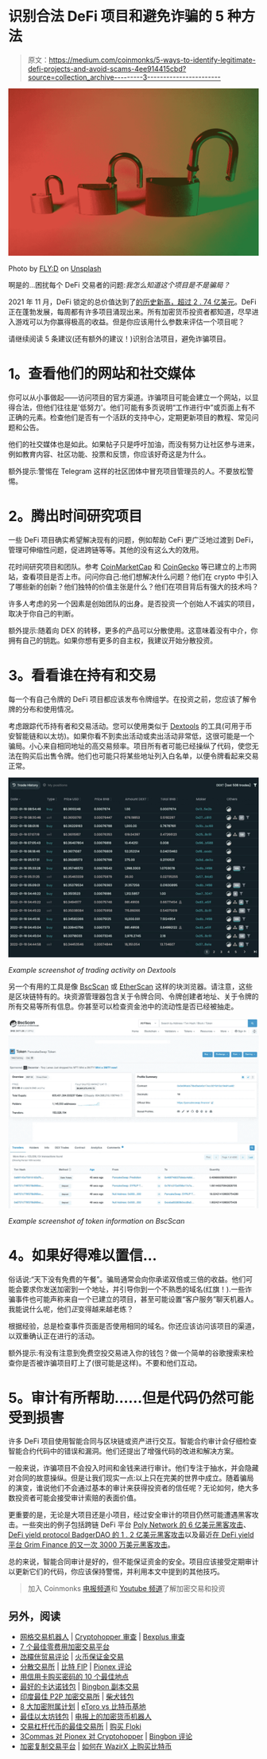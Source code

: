 # 识别合法 DeFi 项目和避免诈骗的 5 种方法

> 原文：<https://medium.com/coinmonks/5-ways-to-identify-legitimate-defi-projects-and-avoid-scams-4ee914415cbd?source=collection_archive---------3----------------------->

![](img/e2317393da3f1238c2c8deb632395ea5.png)

Photo by [FLY:D](https://unsplash.com/@flyd2069?utm_source=unsplash&utm_medium=referral&utm_content=creditCopyText) on [Unsplash](https://unsplash.com/s/photos/scam?utm_source=unsplash&utm_medium=referral&utm_content=creditCopyText)

啊是的…困扰每个 DeFi 交易者的问题:*我怎么知道这个项目是不是骗局？*

2021 年 11 月，DeFi 锁定的总价值达到了[的历史新高，超过 2 . 74 亿美元](https://www.statista.com/statistics/1272181/defi-tvl-in-multiple-blockchains/#:~:text=The%20decentralized%20finance%20(DeFi)%20market,support%20DeFi%20applications%20(Dapps).)。DeFi 正在蓬勃发展，每周都有许多项目涌现出来。所有加密货币投资者都知道，尽早进入游戏可以为你赢得极高的收益。但是你应该用什么参数来评估一个项目呢？

请继续阅读 5 条建议(还有额外的建议！)识别合法项目，避免诈骗项目。

# **1。查看他们的网站和社交媒体**

你可以从小事做起——访问项目的官方渠道。诈骗项目可能会建立一个网站，以显得合法，但他们往往是'低努力'。他们可能有多页说明“工作进行中”或页面上有不正确的元素。检查他们是否有一个活跃的支持中心，定期更新项目的教程、常见问题和公告。

他们的社交媒体也是如此。如果帖子只是呼吁加油，而没有努力让社区参与进来，例如教育内容、社区功能、投票和反馈，你应该好奇这是为什么。

额外提示:警惕在 Telegram 这样的社区团体中冒充项目管理员的人。不要放松警惕。

# **2。腾出时间研究项目**

一些 DeFi 项目确实希望解决现有的问题，例如帮助 CeFi 更广泛地过渡到 DeFi，管理可伸缩性问题，促进跨链等等。其他的没有这么大的效用。

花时间研究项目和团队。参考 [CoinMarketCap](https://coinmarketcap.com/) 和 [CoinGecko](https://www.coingecko.com/en) 等已建立的上市网站，查看项目是否上市。问问你自己:他们想解决什么问题？他们在 crypto 中引入了哪些新的创新？他们独特的价值主张是什么？他们在项目背后有强大的技术吗？

许多人考虑的另一个因素是创始团队的出身。是否投资一个创始人不诚实的项目，取决于你自己的判断。

额外提示:随着向 DEX 的转移，更多的产品可以分散使用。这意味着没有中介，你拥有自己的钥匙。如果你想有更多的自主权，我建议开始分散投资。

# **3。看看谁在持有和交易**

每一个有自己令牌的 DeFi 项目都应该发布令牌组学。在投资之前，您应该了解令牌的分布和使用情况。

考虑跟踪代币持有者和交易活动。您可以使用类似于 [Dextools](https://www.dextools.io/) 的工具(可用于币安智能链和以太坊)。如果你看不到卖出活动或卖出活动非常低，这很可能是一个骗局。小心来自相同地址的高交易频率。项目所有者可能已经操纵了代码，使您无法在购买后出售令牌。他们也可能只将某些地址列入白名单，以便令牌看起来交易正常。

![](img/3a728432dfc3d8434edaab05a37a2b37.png)

*Example screenshot of trading activity on Dextools*

另一个有用的工具是像 [BscScan](https://bscscan.com/) 或 [EtherScan](https://etherscan.io/) 这样的块浏览器。请注意，这些是区块链特有的。块资源管理器包含关于令牌合同、令牌创建者地址、关于令牌的所有交易等所有信息。你甚至可以检查资金池中的流动性是否已经被抽走。

![](img/7c588d25bbf6f6c53ac7d642e5ebc014.png)

*Example screenshot of token information on BscScan*

# **4。如果好得难以置信…**

俗话说:“天下没有免费的午餐”。骗局通常会向你承诺双倍或三倍的收益。他们可能会要求你发送加密到一个地址，并引导你到一个不熟悉的域名(红旗！).一些诈骗事件也可能声称来自一个已建立的项目，甚至可能设置“客户服务”聊天机器人。我能说什么呢，他们*正*变得越来越老练？

根据经验，总是检查事件页面是否使用相同的域名。你还应该访问该项目的渠道，以双重确认正在进行的活动。

额外提示:有没有注意到免费空投交易进入你的钱包？做一个简单的谷歌搜索来检查你是否被诈骗项目盯上了(很可能是这样)。不要和他们互动。

# **5。审计有所帮助……但是代码仍然可能受到损害**

许多 DeFi 项目使用智能合同与区块链或资产进行交互。智能合约审计会仔细检查智能合约代码中的错误和漏洞。他们还提出了增强代码的改进和解决方案。

一般来说，诈骗项目不会投入时间和金钱来进行审计。他们专注于抽水，并会隐藏对合同的故意操纵。但是让我们现实一点:以上只在完美的世界中成立。随着骗局的演变，谁说他们不会通过基本的审计来获得投资者的信任呢？无论如何，绝大多数投资者可能会接受审计索赔的表面价值。

更重要的是，无论是大项目还是小项目，经过安全审计的项目仍然可能遭遇黑客攻击。一些突出的例子包括跨链 DeFi 平台 [Poly Network 的 6 亿美元黑客攻击](https://www.coindesk.com/markets/2021/08/10/cross-chain-defi-site-poly-network-hacked-hundreds-of-millions-potentially-lost/)、 [DeFi yield protocol BadgerDAO 的 1 . 2 亿美元黑客攻击](https://www.theverge.com/2021/12/2/22814849/badgerdao-defi-120-million-hack-bitcoin-ethereum)以及最近[在 DeFi yield 平台 Grim Finance 的又一次 3000 万美元黑客攻击](https://cryptonews.com/news/hacked-grim-finances-auditors-blame-new-analyst-for-missing-issue.htm)。

总的来说，智能合同审计是好的，但不能保证资金的安全。项目应该接受定期审计以更新它们的代码，你应该保持警惕，并利用本文中提到的其他技巧。

> 加入 Coinmonks [电报频道](https://t.me/coincodecap)和 [Youtube 频道](https://www.youtube.com/c/coinmonks/videos)了解加密交易和投资

## 另外，阅读

*   [网格交易机器人](https://blog.coincodecap.com/grid-trading) | [Cryptohopper 审查](/coinmonks/cryptohopper-review-a388ff5bae88) | [Bexplus 审查](https://blog.coincodecap.com/bexplus-review)
*   [7 个最佳零费用加密交易平台](https://blog.coincodecap.com/zero-fee-crypto-exchanges)
*   [氹欞侊贸易评论](https://blog.coincodecap.com/anny-trade-review) | [火币保证金交易](/coinmonks/huobi-margin-trading-b3b06cdc1519)
*   [分散交易所](https://blog.coincodecap.com/what-are-decentralized-exchanges) | [比特 FIP](https://blog.coincodecap.com/bitbns-fip) | [Pionex 评论](https://blog.coincodecap.com/pionex-review-exchange-with-crypto-trading-bot)
*   [用信用卡购买密码的 10 个最佳地点](https://blog.coincodecap.com/buy-crypto-with-credit-card)
*   [最好的卡达诺钱包](https://blog.coincodecap.com/best-cardano-wallets) | [Bingbon 副本交易](https://blog.coincodecap.com/bingbon-copy-trading)
*   [印度最佳 P2P 加密交易所](https://blog.coincodecap.com/p2p-crypto-exchanges-in-india) | [柴犬钱包](https://blog.coincodecap.com/baby-shiba-inu-wallets)
*   [8 大加密附属计划](https://blog.coincodecap.com/crypto-affiliate-programs) | [eToro vs 比特币基地](https://blog.coincodecap.com/etoro-vs-coinbase)
*   [最佳以太坊钱包](https://blog.coincodecap.com/best-ethereum-wallets) | [电报上的加密货币机器人](https://blog.coincodecap.com/telegram-crypto-bots)
*   [交易杠杆代币的最佳交易所](https://blog.coincodecap.com/leveraged-token-exchanges) | [购买 Floki](https://blog.coincodecap.com/buy-floki-inu-token)
*   [3Commas 对 Pionex 对 Cryptohopper](https://blog.coincodecap.com/3commas-vs-pionex-vs-cryptohopper) | [Bingbon 评论](https://blog.coincodecap.com/bingbon-review)
*   [加密复制交易平台](/coinmonks/top-10-crypto-copy-trading-platforms-for-beginners-d0c37c7d698c) | [如何在 WazirX 上购买比特币](/coinmonks/buy-bitcoin-on-wazirx-2d12b7989af1)